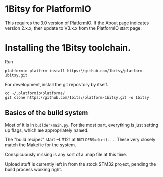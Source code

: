 # 1Bitsy for PlatformIO

This requires the 3.0 version of [PlatformIO](http://platformio.org). If the About page indicates version 2.x.x, then update to V3.x.x from the PlatformIO start page. 

# Installing the 1Bitsy toolchain.

Run 
```
platformio platform install https://github.com/1bitsy/platform-1bitsy.git
```

For development, install the git repository by itself.
```
cd ~/.platformio/platforms/
git clone https://github.com/1bitsy/platform-1bitsy.git -o 1bitsy
```

## Basics of the build system

Most of it is in `builder/main.py`. For the most part, everything is just setting up flags, which are appropriately named. 

The "build recipes" start ~L#121 at `BUILDERS=dict(...`. These very closely match the Makefile for the system. 
	
Conspicuously missing is any sort of a .map file at this time. 

Upload stuff is currently left in from the stock STM32 project, pending the build process working right. 
